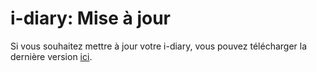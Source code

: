 # i-diary: Mise à jour

Si vous souhaitez mettre à jour votre i-diary, vous pouvez télécharger la dernière version [ici](https://portal.i-doit.com). 
